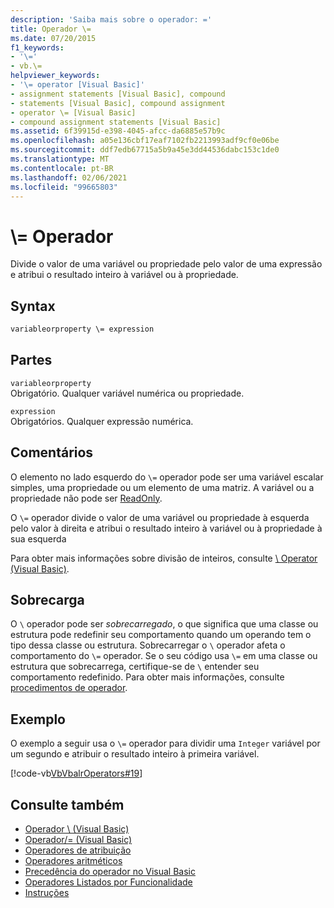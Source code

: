 ```yaml
---
description: 'Saiba mais sobre o operador: ='
title: Operador \=
ms.date: 07/20/2015
f1_keywords:
- '\='
- vb.\=
helpviewer_keywords:
- '\= operator [Visual Basic]'
- assignment statements [Visual Basic], compound
- statements [Visual Basic], compound assignment
- operator \= [Visual Basic]
- compound assignment statements [Visual Basic]
ms.assetid: 6f39915d-e398-4045-afcc-da6885e57b9c
ms.openlocfilehash: a05e136cbf17eaf7102fb2213993adf9cf0e06be
ms.sourcegitcommit: ddf7edb67715a5b9a45e3dd44536dabc153c1de0
ms.translationtype: MT
ms.contentlocale: pt-BR
ms.lasthandoff: 02/06/2021
ms.locfileid: "99665803"
---
```

# <a name="-operator"></a>\\= Operador

Divide o valor de uma variável ou propriedade pelo valor de uma expressão e atribui o resultado inteiro à variável ou à propriedade.  
  
## <a name="syntax"></a>Syntax  
  
```vb  
variableorproperty \= expression  
```  
  
## <a name="parts"></a>Partes  

 `variableorproperty`  
 Obrigatório. Qualquer variável numérica ou propriedade.  
  
 `expression`  
 Obrigatórios. Qualquer expressão numérica.  
  
## <a name="remarks"></a>Comentários  

 O elemento no lado esquerdo do `\=` operador pode ser uma variável escalar simples, uma propriedade ou um elemento de uma matriz. A variável ou a propriedade não pode ser [ReadOnly](../modifiers/readonly.md).  
  
 O `\=` operador divide o valor de uma variável ou propriedade à esquerda pelo valor à direita e atribui o resultado inteiro à variável ou à propriedade à sua esquerda  
  
 Para obter mais informações sobre divisão de inteiros, consulte [\ Operator (Visual Basic)](integer-division-operator.md).  
  
## <a name="overloading"></a>Sobrecarga  

 O `\` operador pode ser *sobrecarregado*, o que significa que uma classe ou estrutura pode redefinir seu comportamento quando um operando tem o tipo dessa classe ou estrutura. Sobrecarregar o `\` operador afeta o comportamento do `\=` operador. Se o seu código usa `\=` em uma classe ou estrutura que sobrecarrega, certifique-se de `\` entender seu comportamento redefinido. Para obter mais informações, consulte [procedimentos de operador](../../programming-guide/language-features/procedures/operator-procedures.md).  
  
## <a name="example"></a>Exemplo  

 O exemplo a seguir usa o `\=` operador para dividir uma `Integer` variável por um segundo e atribuir o resultado inteiro à primeira variável.  
  
 [!code-vb[VbVbalrOperators#19](~/samples/snippets/visualbasic/VS_Snippets_VBCSharp/VbVbalrOperators/VB/Class1.vb#19)]  
  
## <a name="see-also"></a>Consulte também

- [Operador \ (Visual Basic)](integer-division-operator.md)
- [Operador/= (Visual Basic)](floating-point-division-assignment-operator.md)
- [Operadores de atribuição](assignment-operators.md)
- [Operadores aritméticos](arithmetic-operators.md)
- [Precedência do operador no Visual Basic](operator-precedence.md)
- [Operadores Listados por Funcionalidade](operators-listed-by-functionality.md)
- [Instruções](../../programming-guide/language-features/statements.md)
